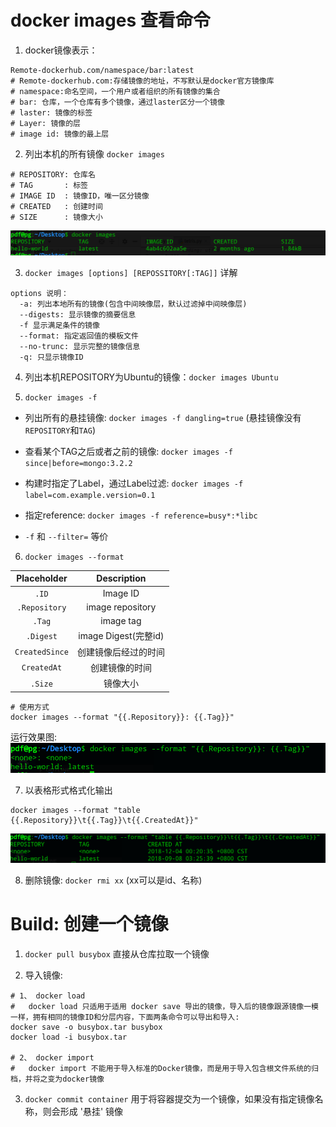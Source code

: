 # docker images 查看命令
1. docker镜像表示：
```shell
Remote-dockerhub.com/namespace/bar:latest
# Remote-dockerhub.com:存储镜像的地址，不写默认是docker官方镜像库
# namespace:命名空间，一个用户或者组织的所有镜像的集合
# bar: 仓库，一个仓库有多个镜像，通过laster区分一个镜像
# laster: 镜像的标签
# Layer: 镜像的层
# image id: 镜像的最上层
```

2. 列出本机的所有镜像 `docker images`
```shell
# REPOSITORY: 仓库名
# TAG       : 标签
# IMAGE ID  : 镜像ID，唯一区分镜像
# CREATED   : 创建时间
# SIZE      : 镜像大小
```
!['docker images'](./image/docker_images.png)

3. `docker images [options] [REPOSSITORY[:TAG]]` 详解
```
options 说明：
  -a: 列出本地所有的镜像(包含中间映像层，默认过滤掉中间映像层)
  --digests: 显示镜像的摘要信息
  -f 显示满足条件的镜像
  --format: 指定返回值的模板文件
  --no-trunc: 显示完整的镜像信息
  -q: 只显示镜像ID
```

4. 列出本机REPOSITORY为Ubuntu的镜像：`docker images Ubuntu`

5. `docker images -f `
- 列出所有的悬挂镜像: `docker images -f dangling=true` (悬挂镜像没有`REPOSITORY`和`TAG`)

- 查看某个TAG之后或者之前的镜像: `docker images -f since|before=mongo:3.2.2`

- 构建时指定了Label，通过Label过滤: `docker images -f label=com.example.version=0.1`

- 指定reference: `docker images -f reference=busy*:*libc`

- `-f` 和 `--filter=` 等价

6. `docker images --format`


| Placeholder | Description |
| :---------: | :----------:|
|    `.ID`    |   Image ID  |
|`.Repository`| image repository|
|   `.Tag`    | image tag   |
|  `.Digest`  | image Digest(完整id)|
|`CreatedSince`| 创建镜像后经过的时间 |
|`CreatedAt`  | 创建镜像的时间 |
|`.Size`     | 镜像大小|

```shell
# 使用方式
docker images --format "{{.Repository}}: {{.Tag}}"
```
运行效果图:
![docker images --format "{{.Repository}}: {{.Tag}}"](./image/docker_format.png)

7. 以表格形式格式化输出
```shell
docker images --format "table {{.Repository}}\t{{.Tag}}\t{{.CreatedAt}}"
```
![docker images --format "table {{.Repository}}\t{{.Tag}}\t{{.CreatedAt}}"](./image/format_table.png)

8. 删除镜像: `docker rmi xx` (xx可以是id、名称)

# Build: 创建一个镜像

1. `docker pull busybox` 直接从仓库拉取一个镜像

2. 导入镜像:
```shell
# 1、 docker load
#   docker load 只适用于适用 docker save 导出的镜像，导入后的镜像跟源镜像一模一样，拥有相同的镜像ID和分层内容，下面两条命令可以导出和导入:
docker save -o busybox.tar busybox
docker load -i busybox.tar

# 2、 docker import
#   docker import 不能用于导入标准的Docker镜像，而是用于导入包含根文件系统的归档，并将之变为docker镜像

```

3. `docker commit container` 用于将容器提交为一个镜像，如果没有指定镜像名称，则会形成 '悬挂' 镜像
